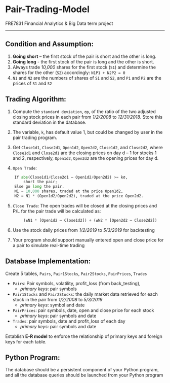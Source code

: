 # Pair-Trading-Model
FRE7831 Financial Analytics &amp; Big Data term project 

---------------------------------
## Condition and Assumption:

1. **Going short** – the first stock of the pair is short and the other is long. 
2. **Going long** - the first stock of the pair is long and the other is short.
3. Always trade *10,000* shares for the first stock (`S1`) and determine the shares for the other (`S2`) accordingly: ```N1P1 + N2P2 = 0```
4. `N1` and `N2` are the numbers of shares of `S1` and `S2`, and `P1` and `P2` are the prices of `S1` and `S2`

## Trading Algorithm:
1. Compute the `standard deviation`, `σp`, of the ratio of the two adjusted closing stock prices in each pair from *1/2/2008* to *12/31/2018*. 
Store this standard deviation in the database.

2. The variable, `k`, has default value 1, but could be changed by user in the pair trading program.

3. Get `Close1d1`, `Close2d1`, `Open1d2`, `Open2d2`, `Close1d2`, and `Close2d2`, where `Close1d1` and `Close2d1` are the closing prices on day d – 1 for stocks 1 and 2, respectively, `Open1d2`, `Open2d2` are the opening prices for day d.

4. `Open Trade`:
```Python
    If abs(Close1d1/Close2d1 – Open1d2/Open2d2) >= kσ, 
        short the pair;
    Else go long the pair.
    N1 = 10,000 shares, traded at the price Open1d2, 
    N2 = N1 * (Open1d2/Open2d2), traded at the price Open2d2.
```
5. `Close Trade`:
    The open trades will be closed at the closing prices and P/L for the pair trade will be calculated as:
```Python
        (±N1 * [Open1d2 – Close1d2]) + (±N2 * [Open2d2 – Close2d2])
```

6. Use the stock daily prices from *1/2/2019* to *5/3/2019* for backtesting

7. Your program should support manually entered open and close price for a pair to simulate real-time trading

## Database Implementation:
Create 5 tables, `Pairs`, `Pair1Stocks`, `Pair2Stocks`, `PairPrices`, `Trades`
* `Pairs`: Pair symbols, volatility, profit_loss (from back_testing), 
    + *primary keys*: pair symbols
* `Pair1Stocks` and `Pair2Stocks`: the daily market data retrieved for each stock in the pair from *1/2/2008* to *5/3/2019*
    + *primary keys*: symbol and date
* `PairPrices`: pair symbols, date, open and close price for each stock
    + *primary keys*: pair symbols and date
* `Trades`: pair symbols, date and profit_loss of each day
    + *primary keys*: pair symbols and date

Establish **E-R model** to enforce the relationship of primary keys and foreign keys for each table.

## Python Program:
The database should be a persistent component of your Python program, and all the database queries should be launched from your Python program
